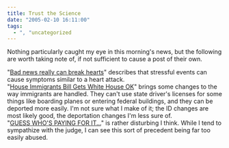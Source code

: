 ```yaml
---
title: Trust the Science
date: "2005-02-10 16:11:00"
tags:
  - ", "uncategorized
---
```

Nothing particularly caught my eye in this morning's news, but the
following are worth taking note of, if not sufficient to cause a
post of their own.<br  />

"<a href="http://news.bbc.co.uk/2/hi/health/4249859.stm">Bad
news really can break hearts</a>" describes that stressful
events can cause symptoms similar to a heart attack.<br  /> "<a href="http://news.findlaw.com/ap_stories/a/w/1153/2-9-2005/20050209160015_12.html">House
Immigrants Bill Gets White House OK</a>" brings some changes to
the way immigrants are handled.  They can't use state driver's
licenses for some things like boarding planes or entering
federal buildings, and they can be deported more easily.
I'm not sure what I make of it; the ID changes are most
likely good, the deportation changes I'm less sure of.<br  /> "<a href="http://michellemalkin.com/archives/001477.htm">GUESS WHO'S
PAYING FOR IT...</a>" is rather disturbing I think.  While I tend
to sympathize with the judge, I can see this sort of precedent
being far too easily abused.

